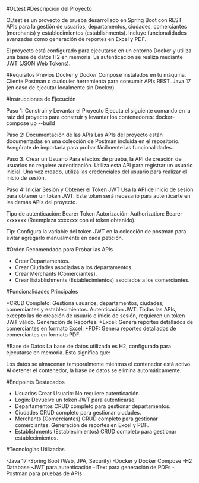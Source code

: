 #OLtest
#Descripción del Proyecto

OLtest es un proyecto de prueba desarrollado en Spring Boot con REST APIs para la gestión de usuarios, departamentos, ciudades, comerciantes (merchants) y establecimientos (establishments). Incluye funcionalidades avanzadas como generación de reportes en Excel y PDF.

El proyecto está configurado para ejecutarse en un entorno Docker y utiliza una base de datos H2 en memoria. La autenticación se realiza mediante JWT (JSON Web Tokens).

#Requisitos Previos
Docker y Docker Compose instalados en tu máquina.
Cliente Postman o cualquier herramienta para consumir APIs REST.
Java 17 (en caso de ejecutar localmente sin Docker).

#Instrucciones de Ejecución

Paso 1: Construir y Levantar el Proyecto
Ejecuta el siguiente comando en la raíz del proyecto para construir y levantar los contenedores:
docker-compose up --build

Paso 2: Documentación de las APIs
Las APIs del proyecto están documentadas en una colección de Postman incluida en el repositorio. Asegúrate de importarla para probar fácilmente las funcionalidades.

Paso 3: Crear un Usuario
Para efectos de prueba, la API de creación de usuarios no requiere autenticación. Utiliza esta API para registrar un usuario inicial. Una vez creado, utiliza las credenciales del usuario para realizar el inicio de sesión.

Paso 4: Iniciar Sesión y Obtener el Token JWT
Usa la API de inicio de sesión para obtener un token JWT. Este token será necesario para autenticarte en las demás APIs del proyecto.

Tipo de autenticación: Bearer Token
Autorización: Authorization: Bearer xxxxxxx (Reemplaza xxxxxxx con el token obtenido).

Tip: Configura la variable del token JWT en la colección de postman para evitar agregarlo manualmente en cada petición.

#Orden Recomendado para Probar las APIs

* Crear Departamentos.
* Crear Ciudades asociadas a los departamentos.
* Crear Merchants (Comerciantes).
* Crear Establishments (Establecimientos) asociados a los comerciantes.

#Funcionalidades Principales

*CRUD Completo: Gestiona usuarios, departamentos, ciudades, comerciantes y establecimientos.
Autenticación JWT: Todas las APIs, excepto las de creación de usuario e inicio de sesión, requieren un token JWT válido.
Generación de Reportes:
*Excel: Genera reportes detallados de comerciantes en formato Excel.
*PDF: Genera reportes detallados de comerciantes en formato PDF.

#Base de Datos
La base de datos utilizada es H2, configurada para ejecutarse en memoria. Esto significa que:

Los datos se almacenan temporalmente mientras el contenedor está activo.
Al detener el contenedor, la base de datos se elimina automáticamente.

#Endpoints Destacados
* Usuarios
Crear Usuario: No requiere autenticación.
* Login: Devuelve un token JWT para autenticarse.
* Departamentos
CRUD completo para gestionar departamentos.
* Ciudades
CRUD completo para gestionar ciudades.
* Merchants (Comerciantes)
CRUD completo para gestionar comerciantes.
Generación de reportes en Excel y PDF.
* Establishments (Establecimientos)
CRUD completo para gestionar establecimientos.

#Tecnologías Utilizadas

-Java 17
-Spring Boot (Web, JPA, Security)
-Docker y Docker Compose
-H2 Database
-JWT para autenticación
-iText para generación de PDFs
-Postman para pruebas de APIs

